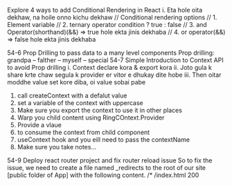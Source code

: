 Explore 4 ways to add Conditional Rendering in React
i.	Eta hole oita dekhaw, na hoile onno kichu dekhaw
  // Conditional rendering options
  // 1. Element variable
  //   2. ternary operator condition ? true : false
  //   3. and Operator(shorthand)(&&) => true hole ekta jinis dekhaba
  //   4. or operator(&&) => false hole ekta jinis dekhaba


54-6 Prop Drilling to pass data to a many level components
Prop drilling: grandpa – falther – myself – special
54-7 Simple Introduction to Context API to avoid Prop drilling
i.	Context declare kora & export kora
ii.	Joto gula k share krte chaw segula k provider er vitor e dhukay dite hobe
iii.	Then oitar moddhe value set kore diba, oi value sobai pabe
 1. call createContext with a defalut value 
 2. set a variable of the context with uppercase
 3. Make sure you export the context to use it in other places
 4. Warp you child content using RingCOntext.Provider
 5. Provide a vlaue
 6. to consume the context from child component
 7. useContext hook and you eill need to pass the contextName
 8. Make sure you take notes...

54-9 Deploy react router project and fix router reload issue
So to fix the issue, we need to create a file named _redirects to the root of our site [public folder of App] with the following content.
/* /index.html 200

